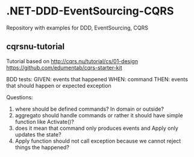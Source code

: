 # .NET-DDD-EventSourcing-CQRS
Repository with examples for DDD, EventSourcing, CQRS

## cqrsnu-tutorial
Tutorial based on http://cqrs.nu/tutorial/cs/01-design
https://github.com/edumentab/cqrs-starter-kit   

BDD tests:
GIVEN: events that happened
WHEN: command
THEN: events that should happen or expected exception

Questions:
1. where should be defined commands? In domain or outside?
2. aggregato should handle commands or rather it should have simple function like Activate()?
3. does it mean that command only produces events and Apply only updates the state?
4. Apply function should not call exception because we cannot reject things the happened?
